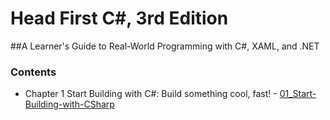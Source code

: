 # Head First C#, 3rd Edition
##A Learner's Guide to Real-World Programming with C#, XAML, and .NET 

### Contents

- Chapter 1 Start Building with C#: Build something cool, fast! - [01_Start-Building-with-CSharp](https://github.com/kdchk/booksRead/tree/master/Andrew-Stellman-Head-First-CSharp/01_Start-Building-with-CSharp)
